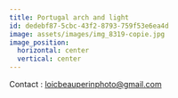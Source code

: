```yaml
---
title: Portugal arch and light
id: dedebf87-5cbc-43f2-8793-759f53e6ea4d
image: assets/images/img_8319-copie.jpg
image_position:
  horizontal: center
  vertical: center
---
```

Contact : loicbeauperinphoto@gmail.com
